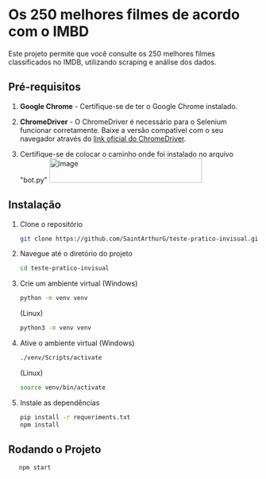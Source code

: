 # Os 250 melhores filmes de acordo com o IMBD
Este projeto permite que você consulte os 250 melhores filmes classificados no IMDB, utilizando scraping e análise dos dados.

## Pré-requisitos

1. **Google Chrome** - Certifique-se de ter o Google Chrome instalado.
   
2. **ChromeDriver** - O ChromeDriver é necessário para o Selenium funcionar corretamente. Baixe a versão compatível com o seu navegador através do [link oficial do ChromeDriver](https://developer.chrome.com/docs/chromedriver/downloads?hl=pt-br).

3. Certifique-se de colocar o caminho onde foi instalado no arquivo "bot.py"
    <img width="307" height="49" alt="image" src="https://github.com/user-attachments/assets/a21587bb-ed87-4e62-b499-0cb7059b3fb4" />



## Instalação

1. Clone o repositório

   ```bash
   git clone https://github.com/SaintArthurG/teste-pratico-invisual.git
   ```
2. Navegue até o diretório do projeto

   ```bash
   cd teste-pratico-invisual
   ```
3. Crie um ambiente virtual
   (Windows)
   
   ```bash
   python -m venv venv
   ```

   (Linux)

   ```bash
   python3 -m venv venv
   ```
4. Ative o ambiente virtual
      (Windows)

      ```bash
      ./venv/Scripts/activate
      ```
      (Linux)
      ```bash
      source venv/bin/activate
      ```
5. Instale as dependências
   
   ```bash
   pip install -r requeriments.txt
   npm install
   ```
## Rodando o Projeto
```bash
   npm start
```
